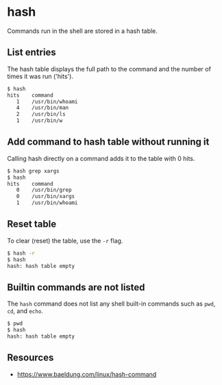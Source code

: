 # hash

Commands run in the shell are stored in a hash table.

## List entries
The hash table displays the full path to the command and the number of times it was run ('hits').
```bash
$ hash
hits	command
   1	/usr/bin/whoami
   4	/usr/bin/man
   2	/usr/bin/ls
   1	/usr/bin/w
```

## Add command to hash table without running it
Calling hash directly on a command adds it to the table with 0 hits.

```bash
$ hash grep xargs
$ hash
hits	command
   0	/usr/bin/grep
   0	/usr/bin/xargs
   1	/usr/bin/whoami
```

## Reset table
To clear (reset) the table, use the `-r` flag.
```bash
$ hash -r
$ hash
hash: hash table empty
```

## Builtin commands are not listed
The `hash` command does not list any shell built-in commands such as `pwd`, `cd`, and `echo`.

```bash
$ pwd
$ hash
hash: hash table empty
```

## Resources
- https://www.baeldung.com/linux/hash-command
